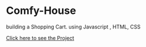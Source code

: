 # Comfy-House
building a Shopping Cart. using Javascript , HTML, CSS

[Click here to see the Project](https://mominur-emon.github.io/Comfy-House/)
